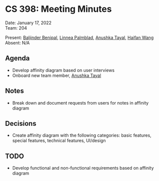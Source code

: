 # CS 398: Meeting Minutes  
Date: January 17, 2022  
Team: 204  

Present: [Baljinder Benipal](https://git.uwaterloo.ca/bs2benip), [Linnea Palmblad](https://git.uwaterloo.ca/lpalmbla), [Anushka Tayal](https://git.uwaterloo.ca/atayal), [Haifan Wang](https://git.uwaterloo.ca/h769wang)  
Absent: N/A  

## Agenda  
- Develop affinity diagram based on user interviews
- Onboard new team member, [Anushka Tayal](https://git.uwaterloo.ca/atayal)

## Notes  
- Break down and document requests from users for notes in affinity diagram

## Decisions  
- Create affinity diagram with the following categories: basic features, special features, technical features, UI/design

## TODO  
- Develop functional and non-functional requirements based on affinity diagram